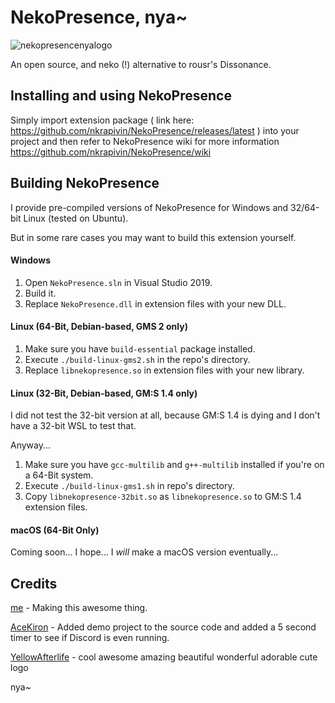 # NekoPresence, nya~

![nekopresencenyalogo](https://user-images.githubusercontent.com/33228822/83038805-d33f6400-a056-11ea-86bf-c37cea78f41b.png)

An open source, and neko (!) alternative to rousr's Dissonance.

## Installing and using NekoPresence
Simply import extension package ( link here: https://github.com/nkrapivin/NekoPresence/releases/latest ) into your project and then refer to NekoPresence wiki for more information https://github.com/nkrapivin/NekoPresence/wiki

## Building NekoPresence
I provide pre-compiled versions of NekoPresence for Windows and 32/64-bit Linux (tested on Ubuntu).

But in some rare cases you may want to build this extension yourself.

#### Windows
1. Open `NekoPresence.sln` in Visual Studio 2019.
2. Build it.
3. Replace `NekoPresence.dll` in extension files with your new DLL.

#### Linux (64-Bit, Debian-based, GMS 2 only)
1. Make sure you have `build-essential` package installed.
2. Execute `./build-linux-gms2.sh` in the repo's directory.
3. Replace `libnekopresence.so` in extension files with your new library.

#### Linux (32-Bit, Debian-based, GM:S 1.4 only)
I did not test the 32-bit version at all, because GM:S 1.4 is dying and I don't have a 32-bit WSL to test that.

Anyway...
1. Make sure you have `gcc-multilib` and `g++-multilib` installed if you're on a 64-Bit system.
2. Execute `./build-linux-gms1.sh` in repo's directory.
3. Copy `libnekopresence-32bit.so` as `libnekopresence.so` to GM:S 1.4 extension files.

#### macOS (64-Bit Only)
Coming soon... I hope... I *will* make a macOS version eventually...

## Credits
[me](https://twitter.com/nkrapivindev/) - Making this awesome thing.

[AceKiron](https://twitter.com/AceKiron/) - Added demo project to the source code and added a 5 second timer to see if Discord is even running.

[YellowAfterlife](https://yal.cc/) - cool awesome amazing beautiful wonderful adorable cute logo


nya~
